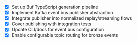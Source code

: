 - [x] Set up Buf TypeScript generation pipeline
- [x] Implement Kafka event bus publisher abstraction
- [x] Integrate publisher into normalized replay/streaming flows
- [x] Cover publishing with integration tests
- [x] Update CLI/docs for event bus configuration
- [x] Enable configurable topic routing for bronze events
